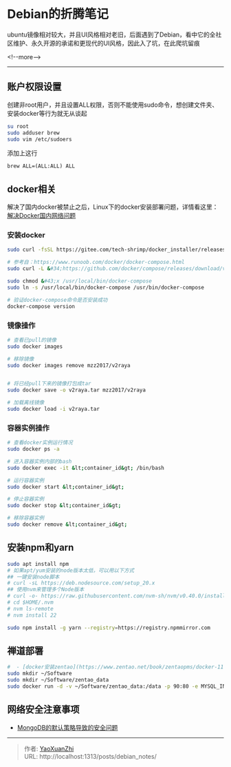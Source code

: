 # Debian的折腾笔记


ubuntu镜像相对较大，并且UI风格相对老旧，后面遇到了Debian，看中它的全社区维护、永久开源的承诺和更现代的UI风格，因此入了坑，在此爬坑留痕

&lt;!--more--&gt;

---

## 账户权限设置
创建非root用户，并且设置ALL权限，否则不能使用sudo命令，想创建文件夹、安装docker等行为就无从谈起

```sh
su root
sudo adduser brew
sudo vim /etc/sudoers
```

添加上这行

```text
brew ALL=(ALL:ALL) ALL
```

## docker相关
解决了国内docker被禁止之后，Linux下的docker安装部署问题，详情看这里：[解决Docker国内网络问题](https://github.com/tech-shrimp/docker_installer)

### 安装docker
```sh
sudo curl -fsSL https://gitee.com/tech-shrimp/docker_installer/releases/download/latest/linux.sh| bash -s docker --mirror Aliyun
```

```sh
# 参考自：https://www.runoob.com/docker/docker-compose.html
sudo curl -L &#34;https://github.com/docker/compose/releases/download/v2.2.2/docker-compose-$(uname -s)-$(uname -m)&#34; -o /usr/local/bin/docker-compose

sudo chmod &#43;x /usr/local/bin/docker-compose
sudo ln -s /usr/local/bin/docker-compose /usr/bin/docker-compose

# 验证docker-compose命令是否安装成功
docker-compose version
```

### 镜像操作
```sh
# 查看已pull的镜像
sudo docker images

# 移除镜像
sudo docker images remove mzz2017/v2raya


# 将已经pull下来的镜像打包成tar
sudo docker save -o v2raya.tar mzz2017/v2raya

# 加载离线镜像
sudo docker load -i v2raya.tar
```

### 容器实例操作
```sh
# 查看docker实例运行情况
sudo docker ps -a

# 进入容器实例内部的bash
sudo docker exec -it &lt;container_id&gt; /bin/bash

# 运行容器实例
sudo docker start &lt;container_id&gt;

# 停止容器实例
sudo docker stop &lt;container_id&gt;

# 移除容器实例
sudo docker remove &lt;container_id&gt;
```

## 安装npm和yarn
```sh
sudo apt install npm
# 如果apt/yum安装的node版本太低，可以用以下方式
## 一键安装node脚本
# curl -sL https://deb.nodesource.com/setup_20.x
## 使用nvm来管理多个Node版本
# curl -o- https://raw.githubusercontent.com/nvm-sh/nvm/v0.40.0/install.sh | bash
# cd $HOME/.nvm
# nvm ls-remote
# nvm install 22

sudo npm install -g yarn --registry=https://registry.npmmirror.com
```

## 禅道部署
```sh
#  - [docker安装zentao](https://www.zentao.net/book/zentaopms/docker-1111.html)
sudo mkdir ~/Software
sudo mkdir ~/Software/zentao_data
sudo docker run -d -v ~/Software/zentao_data:/data -p 90:80 -e MYSQL_INTERNAL=true hub.zentao.net/app/zentao:20.6
```

## 网络安全注意事项
 - [MongoDB的默认策略导致的安全问题](https://help.aliyun.com/zh/cloud-firewall/use-cases/best-practices-to-defend-against-unauthorized-access-to-a-mongodb-database)

---

> 作者: [YaoXuanZhi](https://github.com/YaoXuanZhi)  
> URL: http://localhost:1313/posts/debian_notes/  

